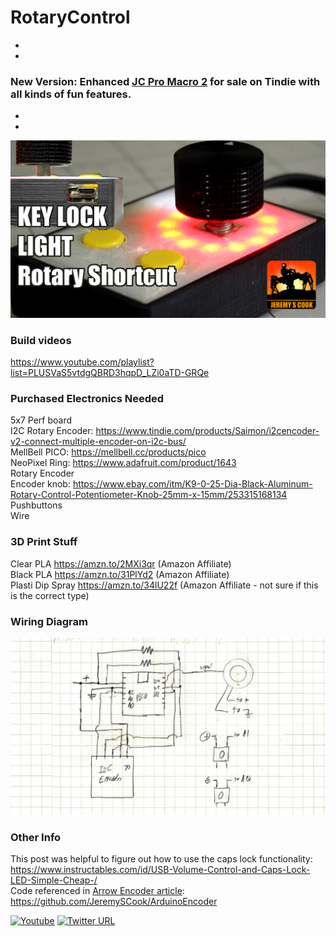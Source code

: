 # RotaryControl

*
*
### New Version: Enhanced [JC Pro Macro 2](https://www.tindie.com/products/jeremycook/jc-pro-macro-2-rotarygpio-macro-keyboard-kit/) for sale on Tindie with all kinds of fun features.
*
*

![image](shortcut.jpg)

### Build videos

https://www.youtube.com/playlist?list=PLUSVaS5vtdgQBRD3hqpD_LZi0aTD-GRQe

### Purchased Electronics Needed

5x7 Perf board \
I2C Rotary Encoder: https://www.tindie.com/products/Saimon/i2cencoder-v2-connect-multiple-encoder-on-i2c-bus/ \
MellBell PICO: https://mellbell.cc/products/pico \
NeoPixel Ring: https://www.adafruit.com/product/1643 \
Rotary Encoder \
Encoder knob: https://www.ebay.com/itm/K9-0-25-Dia-Black-Aluminum-Rotary-Control-Potentiometer-Knob-25mm-x-15mm/253315168134 \
Pushbuttons \
Wire

### 3D Print Stuff

Clear PLA https://amzn.to/2MXi3qr (Amazon Affiliate) \
Black PLA https://amzn.to/31PlYd2 (Amazon Affiliate) \
Plasti Dip Spray https://amzn.to/34lU22f (Amazon Affiliate - not sure if this is the correct type)

### Wiring Diagram

![image](Circuit-diagram.jpg)

### Other Info

This post was helpful to figure out how to use the caps lock functionality: https://www.instructables.com/id/USB-Volume-Control-and-Caps-Lock-LED-Simple-Cheap-/ \
Code referenced in [Arrow Encoder article](https://www.arrow.com/en/research-and-events/articles/rotary-encoders-how-to-pair-with-an-arduino-board): https://github.com/JeremySCook/ArduinoEncoder

[![Youtube](https://img.shields.io/badge/YouTube-FF0000?style=flat-square&logo=youtube&logoColor=white)](https://www.youtube.com/channel/UCrCbscxHLiaauK4H478ArRQ) [![Twitter URL](https://img.shields.io/twitter/follow/jeremyscook?style=flat-square&logo=twitter)](https://twitter.com/jeremyscook)
